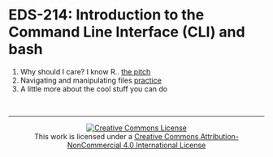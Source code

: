 # EDS-214: Introduction to the Command Line Interface (CLI) and bash

1. Why should I care? I know R.. [the pitch](https://brunj7.github.io/eds214-handson-cli/cli-pitch.html)
2. Navigating and manipulating files [practice](https://brunj7.github.io/eds214-handson-cli/cli-handson-files.html)
3. A little more about the cool stuff you can do


<br>

---

<p align=center>
<a rel="license" href="http://creativecommons.org/licenses/by-nc/4.0/"><img alt="Creative Commons License" style="border-width:0" src="https://i.creativecommons.org/l/by-nc/4.0/88x31.png" /></a><br />This work is licensed under a <a rel="license" href="http://creativecommons.org/licenses/by-nc/4.0/">Creative Commons Attribution-NonCommercial 4.0 International License</a>
</p>

